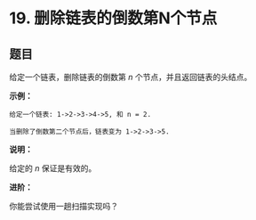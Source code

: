 # 19. 删除链表的倒数第N个节点

## 题目

给定一个链表，删除链表的倒数第 *n* 个节点，并且返回链表的头结点。

**示例：**
```
给定一个链表: 1->2->3->4->5, 和 n = 2.

当删除了倒数第二个节点后，链表变为 1->2->3->5.
```
**说明：**

给定的 *n* 保证是有效的。

**进阶：**

你能尝试使用一趟扫描实现吗？